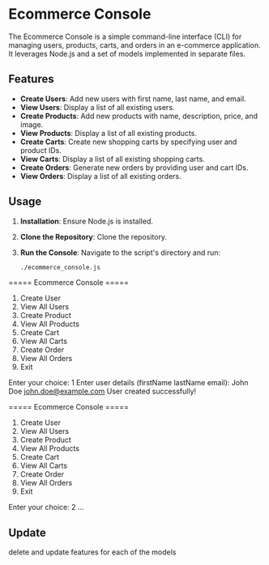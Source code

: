 # Ecommerce Console

The Ecommerce Console is a simple command-line interface (CLI) for managing users, products, carts, and orders in an e-commerce application. It leverages Node.js and a set of models implemented in separate files.

## Features

- **Create Users**: Add new users with first name, last name, and email.
- **View Users**: Display a list of all existing users.
- **Create Products**: Add new products with name, description, price, and image.
- **View Products**: Display a list of all existing products.
- **Create Carts**: Create new shopping carts by specifying user and product IDs.
- **View Carts**: Display a list of all existing shopping carts.
- **Create Orders**: Generate new orders by providing user and cart IDs.
- **View Orders**: Display a list of all existing orders.

## Usage

1. **Installation**: Ensure Node.js is installed.

2. **Clone the Repository**: Clone the repository.

3. **Run the Console**: Navigate to the script's directory and run:

   ```bash
   ./ecommerce_console.js
   ```

===== Ecommerce Console =====

1. Create User
2. View All Users
3. Create Product
4. View All Products
5. Create Cart
6. View All Carts
7. Create Order
8. View All Orders
9. Exit

Enter your choice: 1
Enter user details (firstName lastName email): John Doe john.doe@example.com
User created successfully!

===== Ecommerce Console =====

1. Create User
2. View All Users
3. Create Product
4. View All Products
5. Create Cart
6. View All Carts
7. Create Order
8. View All Orders
9. Exit

Enter your choice: 2
...

## Update

delete and update features for each of the models
